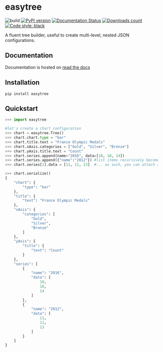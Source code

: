 # easytree

![build](https://github.com/dschenck/easytree/workflows/easytree/badge.svg)
[![PyPI version](https://badge.fury.io/py/easytree.svg)](https://badge.fury.io/py/easytree) 
[![Documentation Status](https://readthedocs.org/projects/easytree/badge/?version=latest)](https://easytree.readthedocs.io/en/latest/?badge=latest) 
[![Downloads count](https://img.shields.io/pypi/dd/easytree)](https://img.shields.io/pypi/dd/easytree)
[![Code style: black](https://img.shields.io/badge/code%20style-black-000000.svg)](https://github.com/psf/black)

A fluent tree builder, useful to create multi-level, nested JSON configurations.

## Documentation
Documentation is hosted on [read the docs](https://easytree.readthedocs.io/en/latest/)

## Installation
```
pip install easytree
```

## Quickstart 
```python
>>> import easytree

#let's create a chart configuration
>>> chart = easytree.Tree()
>>> chart.chart.type = "bar"
>>> chart.title.text = "France Olympic Medals"
>>> chart.xAxis.categories = ["Gold", "Silver", "Bronze"]
>>> chart.yAxis.title.text = "Count"
>>> chart.series.append(name="2016", data=[10, 18, 14])
>>> chart.series.append({"name":"2012"}) #list items recursively become nodes
>>> chart.series[1].data = [11, 11, 13]  #... as such, you can attach attributes

>>> chart.serialize()
{
    "chart": {
        "type": "bar"
    },
    "title": {
        "text": "France Olympic Medals"
    },
    "xAxis": {
        "categories": [
            "Gold",
            "Silver",
            "Bronze"
        ]
    },
    "yAxis": {
        "title": {
            "text": "Count"
        }
    },
    "series": [
        {
            "name": "2016",
            "data": [
                10,
                18,
                14
            ]
        },
        {
            "name": "2012",
            "data": [
                11,
                11,
                13
            ]
        }
    ]
}
```
